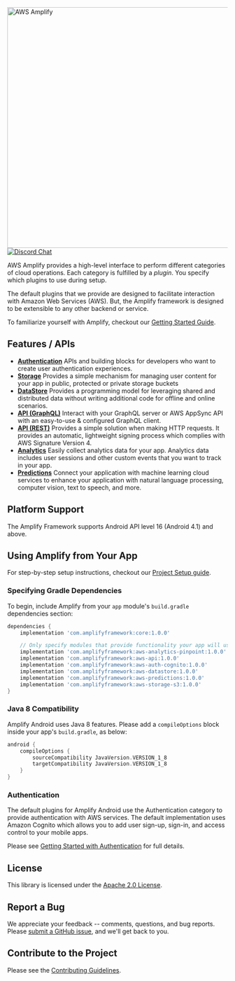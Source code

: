 <img src="https://s3.amazonaws.com/aws-mobile-hub-images/aws-amplify-logo.png" alt="AWS Amplify" width="550">

 <a href="https://discord.gg/jWVbPfC" target="_blank">
   <img src="https://img.shields.io/discord/308323056592486420?logo=discord"" alt="Discord Chat" />  
 </a>

AWS Amplify provides a high-level interface to perform different categories of
cloud operations. Each category is fulfilled by a _plugin_. You specify which
plugins to use during setup.

The default plugins that we provide are designed to facilitate interaction with
Amazon Web Services (AWS). But, the Amplify framework is designed to be
extensible to any other backend or service.

To familiarize yourself with Amplify, checkout our [Getting Started
Guide](https://docs.amplify.aws/lib/getting-started/setup/q/platform/android).

## Features / APIs

- **[Authentication](https://docs.amplify.aws/lib/auth/getting-started/q/platform/android)**
  APIs and building blocks for developers who want to create user authentication
  experiences.
- **[Storage](https://docs.amplify.aws/lib/storage/getting-started/q/platform/android)**
  Provides a simple mechanism for managing user content for your app in public,
  protected or private storage buckets
- **[DataStore](https://docs.amplify.aws/lib/datastore/getting-started/q/platform/android)**
  Provides a programming model for leveraging shared and distributed data
  without writing additional code for offline and online scenarios.
- **[API
  (GraphQL)](https://docs.amplify.aws/lib/graphqlapi/getting-started/q/platform/android)**
  Interact with your GraphQL server or AWS AppSync API with an easy-to-use &
  configured GraphQL client.
- **[API
  (REST)](https://docs.amplify.aws/lib/restapi/getting-started/q/platform/android)**
  Provides a simple solution when making HTTP requests. It provides an
  automatic, lightweight signing process which complies with AWS Signature
  Version 4.
- **[Analytics](https://docs.amplify.aws/lib/analytics/getting-started/q/platform/android)**
  Easily collect analytics data for your app. Analytics data includes user
  sessions and other custom events that you want to track in your app.
- **[Predictions](https://docs.amplify.aws/lib/predictions/getting-started/q/platform/android)**
  Connect your application with machine learning cloud services to enhance your
  application with natural language processing, computer vision, text to speech,
  and more.

## Platform Support

The Amplify Framework supports Android API level 16 (Android 4.1) and above.

## Using Amplify from Your App

For step-by-step setup instructions, checkout our [Project Setup
guide](https://next-docs.amplify.aws/lib/project-setup/prereq/q/platform/android).

### Specifying Gradle Dependencies

To begin, include Amplify from your `app` module's `build.gradle`
dependencies section:

```groovy
dependencies {
    implementation 'com.amplifyframework:core:1.0.0'

    // Only specify modules that provide functionality your app will use
    implementation 'com.amplifyframework:aws-analytics-pinpoint:1.0.0'
    implementation 'com.amplifyframework:aws-api:1.0.0'
    implementation 'com.amplifyframework:aws-auth-cognito:1.0.0'
    implementation 'com.amplifyframework:aws-datastore:1.0.0'
    implementation 'com.amplifyframework:aws-predictions:1.0.0'
    implementation 'com.amplifyframework:aws-storage-s3:1.0.0'
}
```

### Java 8 Compatibility

Amplify Android uses Java 8 features. Please add a `compileOptions`
block inside your app's `build.gradle`, as below:

```gradle
android {
    compileOptions {
        sourceCompatibility JavaVersion.VERSION_1_8
        targetCompatibility JavaVersion.VERSION_1_8
    }
}
```

### Authentication

The default plugins for Amplify Android use the Authentication category to
provide authentication with AWS services. The default implementation uses Amazon
Cognito which allows you to add user sign-up, sign-in, and access control to
your mobile apps.

Please see [Getting Started with
Authentication](https://docs.amplify.aws/lib/auth/getting-started/q/platform/android)
for full details.

## License

This library is licensed under the [Apache 2.0 License](./LICENSE).

## Report a Bug

We appreciate your feedback -- comments, questions, and bug reports. Please
[submit a GitHub issue](https://github.com/aws-amplify/amplify-android/issues),
and we'll get back to you.

## Contribute to the Project

Please see the [Contributing Guidelines](./CONTRIBUTING.md).
